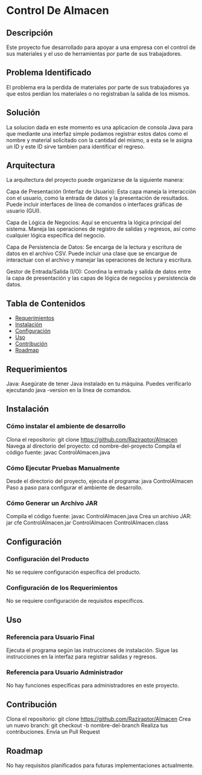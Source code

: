 # Control De Almacen

## Descripción

Este proyecto fue desarrollado para apoyar a una empresa con el control de sus materiales y el uso de herramientas por parte de sus trabajadores.

## Problema Identificado

El problema era la perdida de materiales por parte de sus trabajadores ya que estos perdian los materiales o no registraban la salida de los mismos.

## Solución

La solucion dada en este momento es una aplicacion de consola Java para que mediante una interfaz simple podamos registrar estos datos como el nombre y material solicitado con la cantidad del mismo, a esta se le asigna un ID y este ID sirve tambien para identificar el regreso.

## Arquitectura

La arquitectura del proyecto puede organizarse de la siguiente manera:

Capa de Presentación (Interfaz de Usuario): Esta capa maneja la interacción con el usuario, como la entrada de datos y la presentación de resultados. Puede incluir interfaces de línea de comandos o interfaces gráficas de usuario (GUI).

Capa de Lógica de Negocios: Aquí se encuentra la lógica principal del sistema. Maneja las operaciones de registro de salidas y regresos, así como cualquier lógica específica del negocio.

Capa de Persistencia de Datos: Se encarga de la lectura y escritura de datos en el archivo CSV. Puede incluir una clase que se encargue de interactuar con el archivo y manejar las operaciones de lectura y escritura.

Gestor de Entrada/Salida (I/O): Coordina la entrada y salida de datos entre la capa de presentación y las capas de lógica de negocios y persistencia de datos.

## Tabla de Contenidos

- [Requerimientos](#requerimientos)
- [Instalación](#instalación)
- [Configuración](#configuración)
- [Uso](#uso)
- [Contribución](#contribución)
- [Roadmap](#roadmap)

## Requerimientos

Java: Asegúrate de tener Java instalado en tu máquina. Puedes verificarlo ejecutando java -version en la línea de comandos.

## Instalación

### Cómo instalar el ambiente de desarrollo

Clona el repositorio: git clone https://github.com/Raziraptor/Almacen
Navega al directorio del proyecto: cd nombre-del-proyecto
Compila el código fuente: javac ControlAlmacen.java

### Cómo Ejecutar Pruebas Manualmente

Desde el directorio del proyecto, ejecuta el programa: java ControlAlmacen
Paso a paso para configurar el ambiente de desarrollo.

### Cómo Generar un Archivo JAR

Compila el código fuente: javac ControlAlmacen.java
Crea un archivo JAR: jar cfe ControlAlmacen.jar ControlAlmacen ControlAlmacen.class

## Configuración

### Configuración del Producto
No se requiere configuración específica del producto.

### Configuración de los Requerimientos
No se requiere configuración de requisitos específicos.

## Uso

### Referencia para Usuario Final

Ejecuta el programa según las instrucciones de instalación.
Sigue las instrucciones en la interfaz para registrar salidas y regresos.

### Referencia para Usuario Administrador

No hay funciones específicas para administradores en este proyecto.

## Contribución

Clona el repositorio: git clone https://github.com/Raziraptor/Almacen
Crea un nuevo branch: git checkout -b nombre-del-branch
Realiza tus contribuciones.
Envía un Pull Request

## Roadmap

No hay requisitos planificados para futuras implementaciones actualmente.
